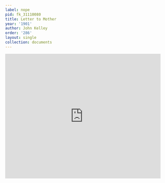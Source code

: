 ```yaml
---
label: nope
pid: fk_31110080
title: Letter to Mother
year: '1901'
author: John Kelley
order: '286'
layout: single
collection: documents
---
```

<iframe src="https://northwestern.app.box.com/embed/s/8mnoyyrm0wd9cj9nigy1bru2skujv6ov?sortColumn=date&view=list" width="500" height="400" frameborder="0" allowfullscreen webkitallowfullscreen msallowfullscreen></iframe>

